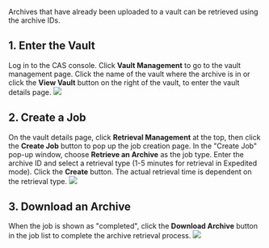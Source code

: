 Archives that have already been uploaded to a vault can be retrieved using the archive IDs.
## 1. Enter the Vault
Log in to the CAS console. Click **Vault Management** to go to the vault management page. Click the name of the vault where the archive is in or click the **View Vault** button on the right of the vault, to enter the vault details page.
![](https://main.qcloudimg.com/raw/0de27b3ee6f89f1b169f220a9410e122.png)

## 2. Create a Job
On the vault details page, click **Retrieval Management** at the top, then click the **Create Job** button to pop up the job creation page. In the "Create Job" pop-up window, choose **Retrieve an Archive** as the job type. Enter the archive ID and select a retrieval type (1-5 minutes for retrieval in Expedited mode). Click the **Create** button. The actual retrieval time is dependent on the retrieval type.
![](https://main.qcloudimg.com/raw/a1722fe402fcc5315c7e69bb0640c88a.png)

## 3. Download an Archive
When the job is shown as "completed", click the **Download Archive** button in the job list to complete the archive retrieval process.
![](https://main.qcloudimg.com/raw/6353b8be1928e87f6aaa56f237b9656a.png)

